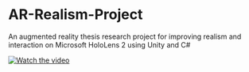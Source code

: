 # AR-Realism-Project
An augmented reality thesis research project for improving realism and interaction on Microsoft HoloLens 2 using Unity and C#

[![Watch the video](https://i9.ytimg.com/vi_webp/BeoN1ZQecHw/mq2.webp?sqp=CPzumK8G-oaymwEmCMACELQB8quKqQMa8AEB-AH-CYAC0AWKAgwIABABGDwgRih_MA8=&rs=AOn4CLCLuOdDs-XC2ImuUqwOL_A6ya8bag)](https://youtu.be/BeoN1ZQecHw?feature=shared)

